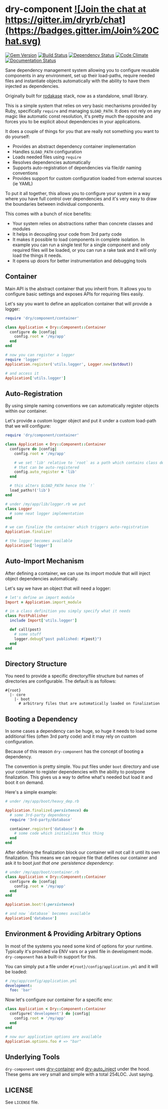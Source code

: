 # dry-component <a href="https://gitter.im/dryrb/chat" target="_blank">![Join the chat at https://gitter.im/dryrb/chat](https://badges.gitter.im/Join%20Chat.svg)</a>

<a href="https://rubygems.org/gems/dry-component" target="_blank">![Gem Version](https://badge.fury.io/rb/dry-component.svg)</a>
<a href="https://travis-ci.org/dryrb/dry-component" target="_blank">![Build Status](https://travis-ci.org/dryrb/dry-component.svg?branch=master)</a>
<a href="https://gemnasium.com/dryrb/dry-component" target="_blank">![Dependency Status](https://gemnasium.com/dryrb/dry-component.svg)</a>
<a href="https://codeclimate.com/github/dryrb/dry-component" target="_blank">![Code Climate](https://codeclimate.com/github/dryrb/dry-component/badges/gpa.svg)</a>
<a href="http://inch-ci.org/github/dryrb/dry-component" target="_blank">![Documentation Status](http://inch-ci.org/github/dryrb/dry-component.svg?branch=master&style=flat)</a>

Sane dependency management system allowing you to configure reusable components
in any environment, set up their load-paths, require needed files and instantiate
objects automatically with the ability to have them injected as dependencies.

Originally built for [rodakase](https://github.com/solnic/rodakase) stack, now as
a standalone, small library.

This is a simple system that relies on very basic mechanisms provided by Ruby,
specifically `require` and managing `$LOAD_PATH`. It does not rely on any magic
like automatic const resolution, it's pretty much the opposite and forces you to
be explicit about dependencies in your applications.

It does a couple of things for you that are really not something you want to do
yourself:

* Provides an abstract dependency container implementation
* Handles `$LOAD_PATH` configuration
* Loads needed files using `require`
* Resolves dependencies automatically
* Supports auto-registration of dependencies via file/dir naming conventions
* Provides support for custom configuration loaded from external sources (ie YAML)

To put it all together, this allows you to configure your system in a way where
you have full control over dependencies and it's very easy to draw the boundaries
between individual components.

This comes with a bunch of nice benefits:

* Your system relies on abstractions rather than concrete classes and modules
* It helps in decoupling your code from 3rd party code
* It makes it possible to load components in complete isolation. In example you
  can run a single test for a single component and only required files will be
  loaded, or you can run a rake task and it will only load the things it needs.
* It opens up doors for better instrumentation and debugging tools

## Container

Main API is the abstract container that you inherit from. It allows you to configure
basic settings and exposes APIs for requiring files easily.

Let's say you want to define an application container that will provide a logger:

``` ruby
require 'dry/component/container'

class Application < Dry::Component::Container
  configure do |config|
    config.root = '/my/app'
  end
end

# now you can register a logger
require 'logger'
Application.register('utils.logger', Logger.new($stdout))

# and access it
Application['utils.logger']
```

## Auto-Registration

By using simple naming conventions we can automatically register objects within
our container.

Let's provide a custom logger object and put it under a custom load-path that we
will configure:

``` ruby
require 'dry/component/container'

class Application < Dry::Component::Container
  configure do |config|
    config.root = '/my/app'

    # we set 'lib' relative to `root` as a path which contains class definitions
    # that can be auto-registered
    config.auto_register = 'lib'
  end

  # this alters $LOAD_PATH hence the `!`
  load_paths!('lib')
end

# under /my/app/lib/logger.rb we put
class Logger
  # some neat logger implementation
end

# we can finalize the container which triggers auto-registration
Application.finalize!

# the logger becomes available
Application['logger']
```

## Auto-Import Mechanism

After defining a container, we can use its import module that will inject object
dependencies automatically.

Let's say we have an object that will need a logger:

``` ruby
# let's define an import module
Import = Application.import_module

# in a class definition you simply specify what it needs
class PostPublisher
  include Import['utils.logger']

  def call(post)
    # some stuff
    logger.debug("post published: #{post}")
  end
end
```

## Directory Structure

You need to provide a specific directory/file structure but names of directories
are configurable. The default is as follows:

```
#{root}
  |- core
    |- boot
      # arbitrary files that are automatically loaded on finalization
```

## Booting a Dependency

In some cases a dependency can be huge, so huge it needs to load some additional
files (often 3rd party code) and it may rely on custom configuration.

Because of this reason `dry-component` has the concept of booting a dependency.

The convention is pretty simple. You put files under `boot` directory and use
your container to register dependencies with the ability to postpone finalization.
This gives us a way to define what's needed but load it and boot it on demand.

Here's a simple example:

``` ruby
# under /my/app/boot/heavy_dep.rb

Application.finalize(:persistence) do
  # some 3rd-party dependency
  require '3rd-party/database'

  container.register('database') do
    # some code which initializes this thing
  end
end
```

After defining the finalization block our container will not call it until its
own finalization. This means we can require file that defines our container
and ask it to boot *just that one :persistence dependency*:

``` ruby
# under /my/app/boot/container.rb
class Application < Dry::Component::Container
  configure do |config|
    config.root = '/my/app'
  end
end

Application.boot!(:persistence)

# and now `database` becomes available
Application['database']
```

## Environment & Providing Arbitrary Options

In most of the systems you need some kind of options for your runtime. Typically
it's provided via ENV vars or a yaml file in development mode. `dry-component`
has a built-in support for this.

You can simply put a file under `#{root}/config/application.yml` and it will be
loaded:

``` yaml
# /my/app/config/application.yml
development:
  foo: 'bar'
```

Now let's configure our container for a specific env:

``` ruby
class Application < Dry::Component::Container
  configure('development') do |config|
    config.root = '/my/app'
  end
end

# now our application options are available
Application.options.foo # => "bar"
```

## Underlying Tools

`dry-component` uses [dry-container](https://github.com/dryrb/dry-container) and
[dry-auto_inject](https://github.com/dryrb/dry-auto_inject) under the hood. These
gems are very small and simple with a total 254LOC. Just saying.

## LICENSE

See `LICENSE` file.
